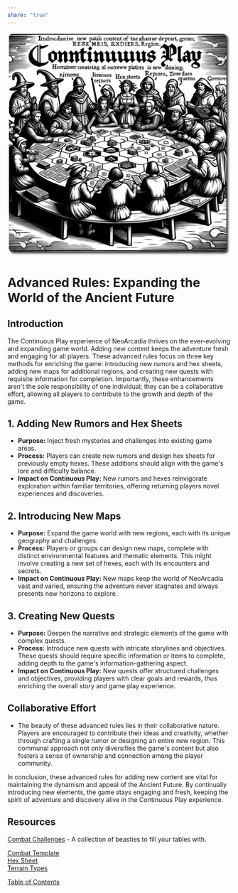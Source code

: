 ```yaml
---
share: "true"
---
```


![advanced-rules](./advanced-rules.png)    
    
# Advanced Rules: Expanding the World of the Ancient Future    
## Introduction    
    
The Continuous Play experience of NeoArcadia thrives on the ever-evolving and expanding game world. Adding new content keeps the adventure fresh and engaging for all players. These advanced rules focus on three key methods for enriching the game: introducing new rumors and hex sheets, adding new maps for additional regions, and creating new quests with requisite information for completion. Importantly, these enhancements aren't the sole responsibility of one individual; they can be a collaborative effort, allowing all players to contribute to the growth and depth of the game.    
    
## 1. Adding New Rumors and Hex Sheets    
    
- **Purpose:** Inject fresh mysteries and challenges into existing game areas.    
- **Process:** Players can create new rumors and design hex sheets for previously empty hexes. These additions should align with the game's lore and difficulty balance.    
- **Impact on Continuous Play:** New rumors and hexes reinvigorate exploration within familiar territories, offering returning players novel experiences and discoveries.    
    
## 2. Introducing New Maps    
    
- **Purpose:** Expand the game world with new regions, each with its unique geography and challenges.    
- **Process:** Players or groups can design new maps, complete with distinct environmental features and thematic elements. This might involve creating a new set of hexes, each with its encounters and secrets.    
- **Impact on Continuous Play:** New maps keep the world of NeoArcadia vast and varied, ensuring the adventure never stagnates and always presents new horizons to explore.    
    
## 3. Creating New Quests    
    
- **Purpose:** Deepen the narrative and strategic elements of the game with complex quests.    
- **Process:** Introduce new quests with intricate storylines and objectives. These quests should require specific information or items to complete, adding depth to the game's information-gathering aspect.    
- **Impact on Continuous Play:** New quests offer structured challenges and objectives, providing players with clear goals and rewards, thus enriching the overall story and game play experience.    
    
## Collaborative Effort    
    
- The beauty of these advanced rules lies in their collaborative nature. Players are encouraged to contribute their ideas and creativity, whether through crafting a single rumor or designing an entire new region. This communal approach not only diversifies the game's content but also fosters a sense of ownership and connection among the player community.    
    
In conclusion, these advanced rules for adding new content are vital for maintaining the dynamism and appeal of the Ancient Future. By continually introducing new elements, the game stays engaging and fresh, keeping the spirit of adventure and discovery alive in the Continuous Play experience.    
    
## Resources    
    
[Combat Challenges](./Combat-Challenges.html) - A collection of beasties to fill your tables with.    
    
[Combat Template](./Combat-Template.html)    
[Hex Sheet](./Hex-Sheet.html)    
[Terrain Types](./Terrain-Types.html)    
    
[Table of Contents](./Table-of-Contents.html)